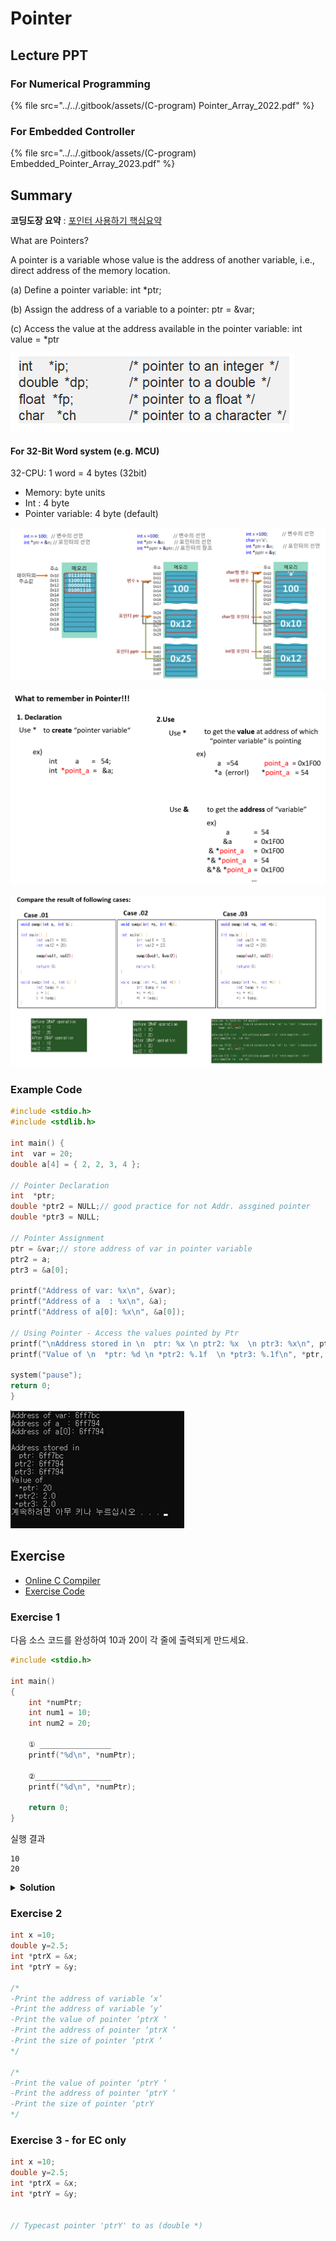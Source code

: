 # Pointer

## Lecture PPT

### For Numerical Programming

{% file src="../../.gitbook/assets/(C-program) Pointer_Array_2022.pdf" %}

### For Embedded Controller

{% file src="../../.gitbook/assets/(C-program) Embedded_Pointer_Array_2023.pdf" %}

## Summary

**코딩도장 요약** : [포인터 사용하기 핵심요약](https://dojang.io/mod/page/view.php?id=605)



What are Pointers?

A pointer is a variable whose value is the address of another variable, i.e., direct address of the memory location.

(a) Define a pointer variable: int \*ptr;

(b) Assign the address of a variable to a pointer: ptr = \&var;

(c) Access the value at the address available in the pointer variable: int value = \*ptr

![](<../../.gitbook/assets/image (75).png>)

#### For 32-Bit Word system (e.g. MCU)

32-CPU: 1 word = 4 bytes (32bit)

* Memory: byte units
* Int : 4 byte
* Pointer variable: 4 byte (default)

![TCP school.com](<../../.gitbook/assets/image (76).png>)

![](<../../.gitbook/assets/image (72).png>)

![](<../../.gitbook/assets/image (74).png>)

### Example Code

```cpp
#include <stdio.h>
#include <stdlib.h>

int main() {
int  var = 20;   
double a[4] = { 2, 2, 3, 4 };

// Pointer Declaration
int  *ptr;
double *ptr2 = NULL;// good practice for not Addr. assgined pointer
double *ptr3 = NULL;

// Pointer Assignment
ptr = &var;// store address of var in pointer variable
ptr2 = a;
ptr3 = &a[0];

printf("Address of var: %x\n", &var);
printf("Address of a  : %x\n", &a);
printf("Address of a[0]: %x\n", &a[0]);

// Using Pointer - Access the values pointed by Ptr
printf("\nAddress stored in \n  ptr: %x \n ptr2: %x  \n ptr3: %x\n", ptr, ptr2, ptr3);
printf("Value of \n  *ptr: %d \n *ptr2: %.1f  \n *ptr3: %.1f\n", *ptr, *ptr2, *ptr3);

system("pause");
return 0;
}
```

![](<../../.gitbook/assets/image (71).png>)

## Exercise

* [Online C Compiler](https://www.onlinegdb.com/online\_c\_compiler)
* [Exercise Code](https://github.com/ykkimhgu/Tutorial-C-Program/tree/main/pointer-array)



### Exercise 1

다음 소스 코드를 완성하여 10과 20이 각 줄에 출력되게 만드세요.

```c
#include <stdio.h>

int main()
{
    int *numPtr;
    int num1 = 10;
    int num2 = 20;

    ① ________________
    printf("%d\n", *numPtr);

    ②_________________
    printf("%d\n", *numPtr);

    return 0;
}
```

실행 결과

```
10
20
```

<details>

<summary><strong>Solution</strong></summary>

```c
① numPtr = &num1;
② numPtr = &num2;
```

</details>





### Exercise 2

```c
int x =10;            
double y=2.5;
int *ptrX = &x;      
int *ptrY = &y;

/*
-Print the address of variable ‘x’
-Print the address of variable ‘y’
-Print the value of pointer ‘ptrX ‘
-Print the address of pointer ‘ptrX ‘
-Print the size of pointer ‘ptrX ‘
*/

/*
-Print the value of pointer ‘ptrY ‘
-Print the address of pointer ‘ptrY ‘
-Print the size of pointer ‘ptrY 
*/


```



### Exercise 3 - for EC only

```c
int x =10;            
double y=2.5;
int *ptrX = &x;      
int *ptrY = &y;


// Typecast pointer 'ptrY' to as (double *)

```





